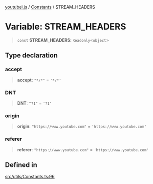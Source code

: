 [youtubei.js](../../../README.md) / [Constants](../README.md) / STREAM\_HEADERS

# Variable: STREAM\_HEADERS

> `const` **STREAM\_HEADERS**: `Readonly`\<`object`\>

## Type declaration

### accept

> **accept**: `"*/*"` = `'*/*'`

### DNT

> **DNT**: `"?1"` = `'?1'`

### origin

> **origin**: `"https://www.youtube.com"` = `'https://www.youtube.com'`

### referer

> **referer**: `"https://www.youtube.com"` = `'https://www.youtube.com'`

## Defined in

[src/utils/Constants.ts:96](https://github.com/LuanRT/YouTube.js/blob/cf09f7bab14fcca99e1f3ae428c7337fea58cfa5/src/utils/Constants.ts#L96)
